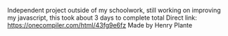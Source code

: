 Independent project outside of my schoolwork, still working on improving my javascript, this took about 3 days to complete total
Direct link: https://onecompiler.com/html/43fg9e6fz
Made by Henry Plante
